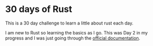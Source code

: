 # 30 days of Rust

This is a 30 day challenge to learn a little about rust each day.  

I am new to Rust so learning the basics as I go.  This was Day 2 in my progress and I was just going through the [official documentation](https://doc.rust-lang.org/stable/book/ch02-00-guessing-game-tutorial.html).

